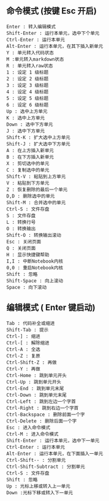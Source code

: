## 命令模式 (按键 Esc 开启)
    Enter : 转入编辑模式
    Shift-Enter : 运行本单元，选中下个单元
    Ctrl-Enter : 运行本单元
    Alt-Enter : 运行本单元，在其下插入新单元
    Y : 单元转入代码状态
    M :单元转入markdown状态
    R : 单元转入raw状态
    1 : 设定 1 级标题
    2 : 设定 2 级标题
    3 : 设定 3 级标题
    4 : 设定 4 级标题
    5 : 设定 5 级标题
    6 : 设定 6 级标题
    Up : 选中上方单元
    K : 选中上方单元
    Down : 选中下方单元
    J : 选中下方单元
    Shift-K : 扩大选中上方单元
    Shift-J : 扩大选中下方单元
    A : 在上方插入新单元
    B : 在下方插入新单元
    X : 剪切选中的单元
    C : 复制选中的单元
    Shift-V : 粘贴到上方单元
    V : 粘贴到下方单元
    Z : 恢复删除的最后一个单元
    D,D : 删除选中的单元
    Shift-M : 合并选中的单元
    Ctrl-S : 文件存盘
    S : 文件存盘
    L : 转换行号
    O : 转换输出
    Shift-O : 转换输出滚动
    Esc : 关闭页面
    Q : 关闭页面
    H : 显示快捷键帮助
    I,I : 中断Notebook内核
    0,0 : 重启Notebook内核
    Shift : 忽略
    Shift-Space : 向上滚动
    Space : 向下滚动
## 编辑模式 ( Enter 键启动)
    Tab : 代码补全或缩进
    Shift-Tab : 提示
    Ctrl-] : 缩进
    Ctrl-[ : 解除缩进
    Ctrl-A : 全选
    Ctrl-Z : 复原
    Ctrl-Shift-Z : 再做
    Ctrl-Y : 再做
    Ctrl-Home : 跳到单元开头
    Ctrl-Up : 跳到单元开头
    Ctrl-End : 跳到单元末尾
    Ctrl-Down : 跳到单元末尾
    Ctrl-Left : 跳到左边一个字首
    Ctrl-Right : 跳到右边一个字首
    Ctrl-Backspace : 删除前面一个字
    Ctrl-Delete : 删除后面一个字
    Esc : 进入命令模式
    Ctrl-M : 进入命令模式
    Shift-Enter : 运行本单元，选中下一单元
    Ctrl-Enter : 运行本单元
    Alt-Enter : 运行本单元，在下面插入一单元
    Ctrl-Shift-- : 分割单元
    Ctrl-Shift-Subtract : 分割单元
    Ctrl-S : 文件存盘
    Shift : 忽略
    Up : 光标上移或转入上一单元
    Down :光标下移或转入下一单元